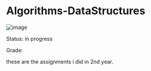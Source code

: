 # Algorithms-DataStructures
![image](https://user-images.githubusercontent.com/72886944/109691072-f5828700-7b7e-11eb-8281-642106fcc36b.png)

Status: in progress

Grade: 

these are the assignments i did in 2nd year.

